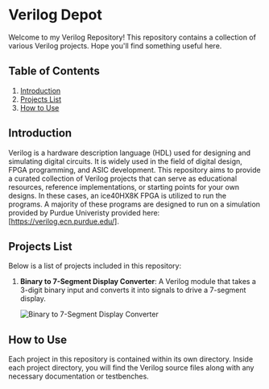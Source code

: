 # Verilog Depot

Welcome to my Verilog Repository! This repository contains a collection of various Verilog projects. Hope you'll find something useful here.

## Table of Contents

1. [Introduction](#introduction)
2. [Projects List](#projects-list)
3. [How to Use](#how-to-use)

## Introduction

Verilog is a hardware description language (HDL) used for designing and simulating digital circuits. It is widely used in the field of digital design, FPGA programming, and ASIC development. This repository aims to provide a curated collection of Verilog projects that can serve as educational resources, reference implementations, or starting points for your own designs. In these cases, an ice40HX8K FPGA is utilized to run the programs. A majority of these programs are designed to run on a simulation provided by Purdue Univeristy provided here: [https://verilog.ecn.purdue.edu/].

## Projects List

Below is a list of projects included in this repository:

1. **Binary to 7-Segment Display Converter**: A Verilog module that takes a 3-digit binary input and converts it into signals to drive a 7-segment display.
   
   ![Binary to 7-Segment Display Converter](images/binary_to_7segment.png)

## How to Use

Each project in this repository is contained within its own directory. Inside each project directory, you will find the Verilog source files along with any necessary documentation or testbenches.
